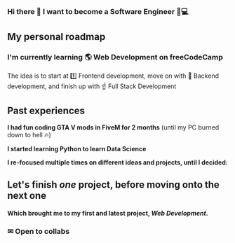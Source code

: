 ### Hi there 👋 I want to become a Software Engineer 👑💻
## My personal roadmap
### I'm currently learning 🌎 Web Development on freeCodeCamp
The idea is to start at 1️⃣ Frontend development, move on with 🎯 Backend development, and finish up with ☝ Full Stack Development
## Past experiences
**I had fun coding GTA V mods in FiveM for 2 months** (until my PC burned down to hell 🔥)

**I started learning Python to learn Data Science**

**I re-focused multiple times on different ideas and projects, until I decided:**
## Let's finish *one* project, before moving onto the next one
#### Which brought me to my first and latest project, *Web Development*.
### ✉ Open to collabs
<!--
**Whoeza/whoeza** is a ✨ _special_ ✨ repository because its `README.md` (this file) appears on your GitHub profile.

Here are some ideas to get you started:

- 🔭 I’m currently working on full stack development...
- 🌱 I’m currently learning frontend web development...
- 👯 I’m looking to collaborate on games development, web development, data science...
- 🤔 I’m looking for help with ...
- 💬 Ask me about music...
- 📫 How to reach me: @ me from any repository or add me to a pull request...
- 😄 Pronouns: he/him...
- ⚡ Fun fact: ...
-->
